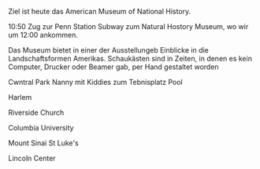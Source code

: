 Ziel ist heute das 
American Museum of National History. 

10:50 Zug zur Penn Station
Subway zum Natural Hostory Museum, wo wir um 12:00 ankommen. 

Das Museum bietet in einer der Ausstellungeb
Einblicke in die Landschaftsformen Amerikas.
Schaukästen sind in Zeiten, in denen es 
kein Computer, Drucker oder Beamer gab,
per Hand gestaltet worden

Cwntral Park
Nanny mit Kiddies zum Tebnisplatz
Pool

Harlem

Riverside Church

Columbia University

Mount Sinai
St Luke's

Lincoln Center

